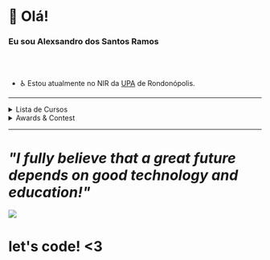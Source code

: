 # 👋 Olá!
### Eu sou Alexsandro dos Santos Ramos 
<br><br>

- ♿ Estou atualmente no NIR da <a href="http://www.rondonopolis.mt.gov.br/noticias/upa-de-rondonopolis-abre-mais-uma-porta-para-atendimento/">UPA</a> de Rondonópolis.

---- 
<!--START_SECTION:table-->
<details>
<summary>Lista de Cursos</summary>


| Curso | Local | Horas |
| :---: | :---: | :---: |
| Crie um site simples usando HTML, CSS e JavaScript | Fundação Bradesco | -- Hr |

</details>

<details>
<summary>Awards & Contest</summary>


| Tema | Premiação |
| :---: | :---: |
| Melhor Atirador Artilheiro - 18º GAC 2016 | Medalha Mallet |

</details>

--------

 # <i> "I fully believe that a great future depends on good technology and education!"</i> 
 
 <p align="left">
  <img src=https://64.media.tumblr.com/tumblr_lz2rp0DJiS1qcla63o1_400.gifv> 
</p>


# let's code! <3
